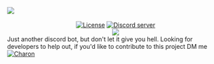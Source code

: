 <div>
  <div style="margin-left:auto;margin-right:auto;">
    <img src="https://i.imgur.com/KYX3d6q.png"><br><br>
    <p align="center" style="margin:0;">
      <a href="https://github.com/LivelySource/Charon/blob/master/LICENSE.md"><img src="https://img.shields.io/badge/License-MIT-red.svg?longCache=true&style=for-the-badge" alt="License"></a>
      <a href="https://discord.gg/reFzBd2"><img src="https://img.shields.io/badge/SERVER-INVITE-red.svg?longCache=true&style=for-the-badge" alt="Discord server"></a>
    </p>
    <p align="center" style="margin:0;">
      <a href="https://discordapp.com/oauth2/authorize/?permissions=8&scope=bot&client_id=502599671957553167"><img src="https://img.shields.io/badge/STATUS-ONLINE-red.svg?longCache=true&style=for-the-badge"></a>
    </p>
  </div>
</div>
Just another discord bot, but don't let it give you hell. Looking for developers to help out, if you'd like to contribute to this project DM me
<div>
<a href="https://discordbots.org/bot/502599671957553167" >
  <img src="https://discordbots.org/api/widget/502599671957553167.svg" alt="Charon" />
</a>
  </div>
